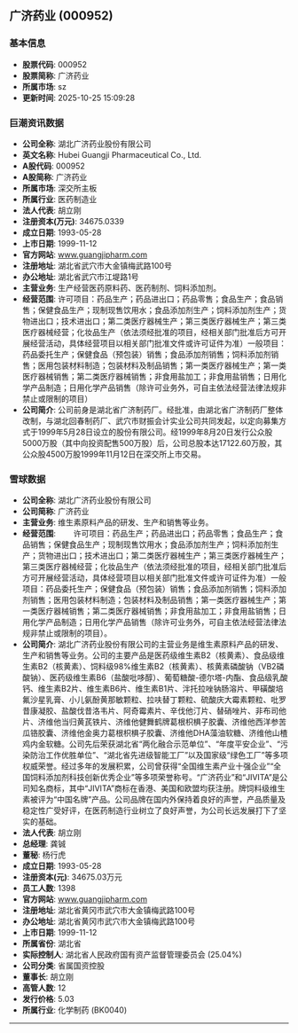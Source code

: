 ## 广济药业 (000952)

### 基本信息

- **股票代码**: 000952
- **股票简称**: 广济药业
- **所属市场**: sz
- **更新时间**: 2025-10-25 15:09:28

### 巨潮资讯数据

- **公司全称**: 湖北广济药业股份有限公司
- **英文名称**: Hubei Guangji Pharmaceutical Co., Ltd.
- **A股代码**: 000952
- **A股简称**: 广济药业
- **所属市场**: 深交所主板
- **所属行业**: 医药制造业
- **法人代表**: 胡立刚
- **注册资本(万元)**: 34675.0339
- **成立日期**: 1993-05-28
- **上市日期**: 1999-11-12
- **官方网站**: www.guangjipharm.com
- **注册地址**: 湖北省武穴市大金镇梅武路100号
- **办公地址**: 湖北省武穴市江堤路1号
- **主营业务**: 生产经营医药原料药、医药制剂、饲料添加剂。
- **经营范围**: 许可项目：药品生产；药品进出口；药品零售；食品生产；食品销售；保健食品生产；现制现售饮用水；食品添加剂生产；饲料添加剂生产；货物进出口；技术进出口；第二类医疗器械生产；第三类医疗器械生产；第三类医疗器械经营；化妆品生产（依法须经批准的项目，经相关部门批准后方可开展经营活动，具体经营项目以相关部门批准文件或许可证件为准）一般项目：药品委托生产；保健食品（预包装）销售；食品添加剂销售；饲料添加剂销售；医用包装材料制造；包装材料及制品销售；第一类医疗器械生产；第一类医疗器械销售；第二类医疗器械销售；非食用盐加工；非食用盐销售；日用化学产品制造；日用化学产品销售（除许可业务外，可自主依法经营法律法规非禁止或限制的项目）
- **公司简介**: 公司前身是湖北省广济制药厂。经批准，由湖北省广济制药厂整体改制，与湖北回春制药厂、武穴市财振会计实业公司共同发起，以定向募集方式于1999年5月28日设立的股份有限公司。经1999年8月20日发行公众股5000万股（其中向投资配售500万股）后，公司总股本达17122.60万股，其公众股4500万股1999年11月12日在深交所上市交易。

### 雪球数据

- **公司全称**: 湖北广济药业股份有限公司
- **公司简称**: 广济药业
- **主营业务**: 维生素原料产品的研发、生产和销售等业务。
- **经营范围**: 　　许可项目：药品生产；药品进出口；药品零售；食品生产；食品销售；保健食品生产；现制现售饮用水；食品添加剂生产；饲料添加剂生产；货物进出口；技术进出口；第二类医疗器械生产；第三类医疗器械生产；第三类医疗器械经营；化妆品生产（依法须经批准的项目，经相关部门批准后方可开展经营活动，具体经营项目以相关部门批准文件或许可证件为准）一般项目：药品委托生产；保健食品（预包装）销售；食品添加剂销售；饲料添加剂销售；医用包装材料制造；包装材料及制品销售；第一类医疗器械生产；第一类医疗器械销售；第二类医疗器械销售；非食用盐加工；非食用盐销售；日用化学产品制造；日用化学产品销售（除许可业务外，可自主依法经营法律法规非禁止或限制的项目）。
- **公司简介**: 湖北广济药业股份有限公司的主营业务是维生素原料产品的研发、生产和销售等业务。公司的主要产品是医药级维生素B2（核黄素）、食品级维生素B2（核黄素）、饲料级98%维生素B2（核黄素）、核黄素磷酸钠（VB2磷酸钠）、医药级维生素B6（盐酸吡哆醇）、葡萄糖酸-德尔塔-内酯、食品级乳酸钙、维生素B2片、维生素B6片、维生素B1片、泮托拉唑钠肠溶片、甲磺酸培氟沙星乳膏、小儿氨酚黄那敏颗粒、拉呋替丁颗粒、硫酸庆大霉素颗粒、吡罗昔康凝胶、盐酸伐昔洛韦片、阿奇霉素片、辛伐他汀片、替硝唑片、非布司他片、济维他当归黄芪铁片、济维他健舞鹤牌葛根枳椇子胶囊、济维他西洋参苦瓜铬胶囊、济维他金奥力葛根枳椇子胶囊、济维他DHA藻油软糖、济维他山楂鸡内金软糖。公司先后荣获湖北省“两化融合示范单位”、“年度平安企业”、“污染防治工作优胜单位”、“湖北省先进级智能工厂”以及国家级“绿色工厂”等多项权威荣誉。经过多年的发展积累，公司曾获得“全国维生素产业十强企业”“全国饲料添加剂科技创新优秀企业”等多项荣誉称号。“广济药业”和“JIVITA”是公司知名商标，其中“JIVITA”商标在香港、美国和欧盟均获注册。牌饲料级维生素被评为“中国名牌”产品。公司品牌在国内外保持着良好的声誉，产品质量及稳定性广受好评，在医药制造行业树立了良好声誉，为公司长远发展打下了坚实的基础。
- **法人代表**: 胡立刚
- **总经理**: 龚铖
- **董秘**: 杨行虎
- **成立日期**: 1993-05-28
- **注册资本(元)**: 34675.03万元
- **员工人数**: 1398
- **官方网站**: www.guangjipharm.com
- **注册地址**: 湖北省黄冈市武穴市大金镇梅武路100号
- **办公地址**: 湖北省黄冈市武穴市大金镇梅武路100号
- **上市日期**: 1999-11-12
- **所属省份**: 湖北省
- **实际控制人**: 湖北省人民政府国有资产监督管理委员会 (25.04%)
- **公司分类**: 省属国资控股
- **董事长**: 胡立刚
- **高管人数**: 12
- **发行价格**: 5.03
- **所属行业**: 化学制药 (BK0040)

---